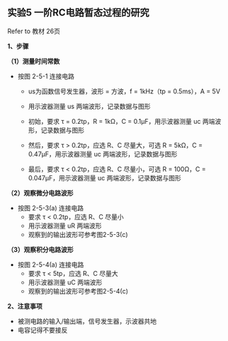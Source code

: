 ## 实验5 一阶RC电路暂态过程的研究

Refer to 教材 26页

**1、步骤**

**（1）测量时间常数**

* 按图 2-5-1 连接电路
  * us为函数信号发生器，波形 = 方波，f = 1kHz（tp = 0.5ms），A = 5V

  * 用示波器测量 us 两端波形，记录数据与图形

  * 初始，要求 τ = 0.2tp，R = 1kΩ，C = 0.1μF，用示波器测量 uc 两端波形，记录数据与图形

  * 然后，要求 τ > 0.2tp，应选 R、C 尽量大，可选 R = 5kΩ，C = 0.47μF，用示波器测量 uc 两端波形，记录数据与图形

  * 最后，要求 τ < 0.2tp，应选 R、C 尽量小，可选 R = 100Ω，C = 0.047μF，用示波器测量 uc 两端波形，记录数据与图形

**（2）观察微分电路波形**

* 按图 2-5-3(a) 连接电路
  * 要求 τ < 0.2tp，应选 R、C 尽量小
  * 用示波器测量 uR 两端波形
  * 观察到的输出波形可参考图2-5-3(c)



**（3）观察积分电路波形**

- 按图 2-5-4(a) 连接电路
  - 要求 τ < 5tp，应选 R、C 尽量大
  - 用示波器测量 uC 两端波形
  - 观察到的输出波形可参考图2-5-4(c)



**2、注意事项**

* 被测电路的输入/输出端，信号发生器，示波器共地
* 电容记得不要接反